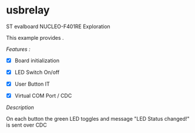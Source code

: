 # usbrelay
ST evalboard NUCLEO-F401RE Exploration

This example provides .

 *Features :*
 - [x] Board initialization
 - [x] LED Switch On/off
 - [x] User Button IT
 - [x] Virtual COM Port / CDC


*Description*

On each button the green LED toggles and message "LED Status changed!" is sent over CDC


